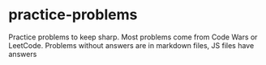 # practice-problems

Practice problems to keep sharp.  Most problems come from Code Wars or LeetCode.
Problems without answers are in markdown files, JS files have answers